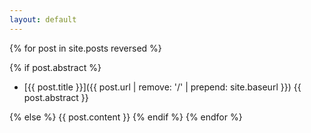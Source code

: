 ```yaml
---
layout: default
---
```


{% for post in site.posts reversed %}
<!--span class="post-meta">{{ post.date | date: "%b %-d, %Y" }}</span-->

{% if post.abstract %} <!-- Always both abstract + title -->

* [{{ post.title }}]({{ post.url | remove: '/' | prepend: site.baseurl }}) {{ post.abstract }}

{% else %}
{{ post.content }}
{% endif %}
{% endfor %}

<!--p class="rss-subscribe">subscribe <a href="{{ "/feed.xml" | prepend: site.baseurl }}">via RSS</a></p-->

